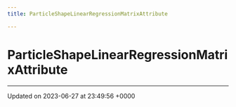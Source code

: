 ```yaml
---
title: ParticleShapeLinearRegressionMatrixAttribute

---
```


# ParticleShapeLinearRegressionMatrixAttribute





-------------------------------

Updated on 2023-06-27 at 23:49:56 +0000